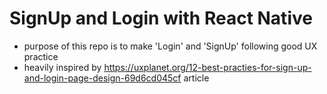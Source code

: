 # SignUp and Login with React Native
- purpose of this repo is to make 'Login' and 'SignUp' following good UX practice
- heavily inspired by https://uxplanet.org/12-best-practies-for-sign-up-and-login-page-design-69d6cd045cf article
